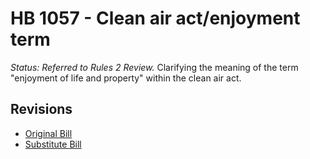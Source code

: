 # HB 1057 - Clean air act/enjoyment term
*Status: Referred to Rules 2 Review.*
Clarifying the meaning of the term "enjoyment of life and property" within the clean air act.

## Revisions
* [Original Bill](1/)
* [Substitute Bill](S/)